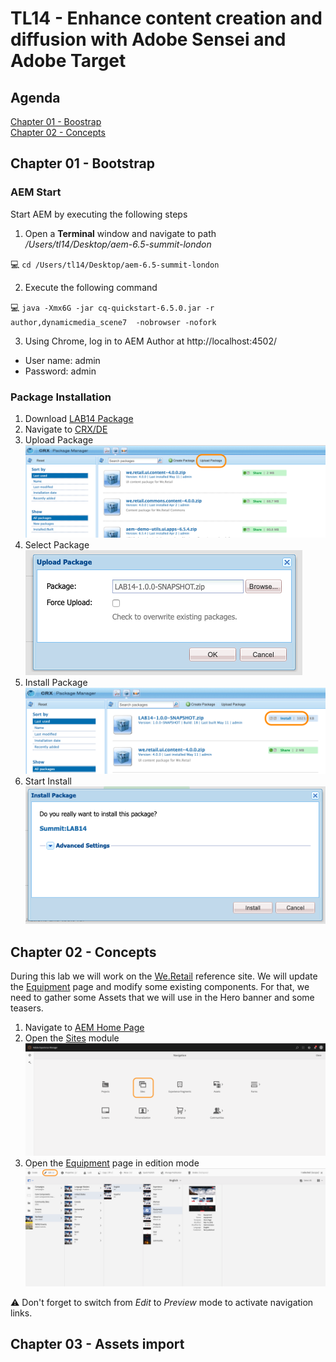 # TL14 - Enhance content creation and diffusion with Adobe Sensei and Adobe Target

## Agenda
[Chapter 01 - Boostrap](#chapter-01---bootstrap)  
[Chapter 02 - Concepts](#chapter-02---concepts)  

## Chapter 01 - Bootstrap

### AEM Start
Start AEM by executing the following steps

1. Open a **Terminal** window and navigate to path */Users/tl14/Desktop/aem-6.5-summit-london*

:computer: `cd /Users/tl14/Desktop/aem-6.5-summit-london`

2. Execute the following command

:computer: `java -Xmx6G -jar cq-quickstart-6.5.0.jar -r author,dynamicmedia_scene7  -nobrowser -nofork`

3. Using Chrome, log in to AEM Author at http://localhost:4502/
* User name: admin
* Password: admin

### Package Installation

1. Download [LAB14 Package](https://github.com/fornacif/summit-emea-tl14/blob/master/package/LAB14-1.0.0-SNAPSHOT.zip?raw=true)
1. Navigate to [CRX/DE](http://localhost:4502/crx/packmgr/index.jsp)
1. Upload Package
<br/>![](screenshots/1.png)
1. Select Package
<br/>![](screenshots/2.png)
1. Install Package
<br/>![](screenshots/3.png)
1. Start Install
<br/>![](screenshots/4.png)

## Chapter 02 - Concepts

During this lab we will work on the [We.Retail](http://localhost:4502/editor.html/content/we-retail/us/en.html) reference site.
We will update the [Equipment](http://localhost:4502/editor.html/content/we-retail/us/en/equipment.html) page and modify some existing components.
For that, we need to gather some Assets that we will use in the Hero banner and some teasers.

1. Navigate to [AEM Home Page](http://localhost:4502/aem/start.html)
2. Open the [Sites](http://localhost:4502/sites.html/content) module
<br/>![](screenshots/5.png)
3. Open the [Equipment](http://localhost:4502/editor.html/content/we-retail/us/en/equipment.html) page in edition mode
<br/>![](screenshots/6.png)

:warning: Don't forget to switch from *Edit* to *Preview* mode to activate navigation links.

## Chapter 03 - Assets import
